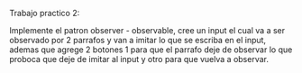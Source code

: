 Trabajo practico 2:

Implemente el patron observer - observable, cree un input el cual va a ser observado por 2 parrafos y van a imitar
lo que se escriba en el input, ademas que agrege 2 botones 1 para que el parrafo deje de observar lo que proboca que deje de imitar al input y otro para que vuelva a observar.
